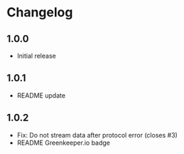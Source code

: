 # Changelog

## 1.0.0

* Initial release

## 1.0.1

* README update

## 1.0.2

* Fix: Do not stream data after protocol error (closes #3)
* README Greenkeeper.io badge
